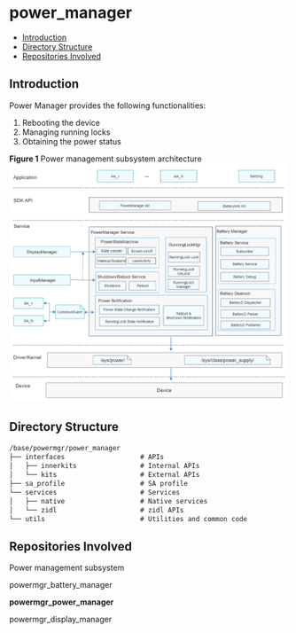 # power\_manager<a name="EN-US_TOPIC_0000001115047353"></a>

- [Introduction](#section11660541593)
- [Directory Structure](#section19472752217)
- [Repositories Involved](#section63151229062)

## Introduction<a name="section11660541593"></a>

Power Manager provides the following functionalities:

1.  Rebooting the device
2.  Managing running locks
3.  Obtaining the power status

**Figure  1**  Power management subsystem architecture<a name="fig106301571239"></a>  
![](figures/power-management-subsystem-architecture.png "power-management-subsystem-architecture")

## Directory Structure<a name="section19472752217"></a>

```
/base/powermgr/power_manager
├── interfaces                   # APIs
│   ├── innerkits                # Internal APIs
│   └── kits                     # External APIs
├── sa_profile                   # SA profile
└── services                     # Services
│   ├── native                   # Native services
│   └── zidl                     # zidl APIs
└── utils                        # Utilities and common code
```

## Repositories Involved<a name="section63151229062"></a>

Power management subsystem

powermgr_battery_manager

**powermgr_power_manager**

powermgr_display_manager
